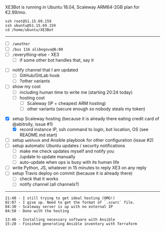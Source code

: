 XE3Bot is running in Ubuntu 18.04, Scaleway ARM64-2GB plan for €2.99/mo.
```
ssh root@51.15.69.159
ssh ubuntu@51.15.69.159
cd /home/ubuntu/XE3Bot
```

---
<!-- -->
* [ ] `/weather`
* [ ] `/bus 116 alibegova@6:00`
* [ ] `/`everything-else - ХЕЗ
  * [ ] if some other bot handles that, say it
<!-- -->
* [ ] notify channel that I am updated
  * [ ] GitHub/GitLab hook
  * [ ] ?other variants
* [ ] show my cost
  * [ ] including human time to write me (starting 20:24 today)
  * [ ] hosting cost
    * [ ] Scaleway (IP + cheapest ARM hosting)
    * [ ] other variants (secure enough so nobody steals my token)
<!-- -->
* [x] setup Scaleway hosting (because it is already there eating credit card of @abitrolly, issue #1)
  * [x] record instance IP, ssh command to login, bot location, OS (see README.md start)
* [ ] setup `webhook` and Ansible playbook for other configuration (issue #2)
* [ ] setup automatic Ubuntu updates / security notifications
  * [ ] make me check updates myself and notify you
   * [ ] /update to update manually
   * [ ] auto-update when ops is busy with its human life
* [ ] write Python, JS, whatever in 15 minutes to reply ХЕЗ on any reply
* [ ] setup Travis deploy on commit (because it is already there)
  * [ ] check that it works
  * [ ] notify channel (all channels?)

---
```
21:48 - I still trying to get ideal hosting (OMG!)
02:07 - I give up. Need to get the format of `.scwrc` file.
04:30 - Scaleway server is up with no external IP
04:50 - Done with the hosting
```
```
13:46 - Installing necessary software with Ansible
15:20 - Finished generating Ansible inventory with Terraform
```

